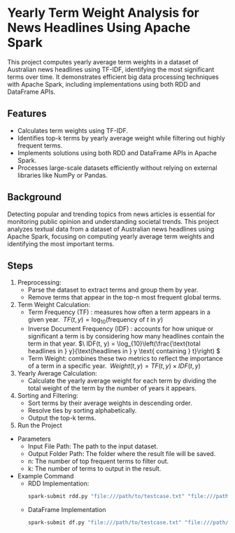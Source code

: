 # Yearly Term Weight Analysis for News Headlines Using Apache Spark
This project computes yearly average term weights in a dataset of Australian news headlines using TF-IDF, identifying the most significant terms over time. It demonstrates efficient big data processing techniques with Apache Spark, including implementations using both RDD and DataFrame APIs.
## Features
- Calculates term weights using TF-IDF.
- Identifies top-k terms by yearly average weight while filtering out highly frequent terms.
- Implements solutions using both RDD and DataFrame APIs in Apache Spark.
- Processes large-scale datasets efficiently without relying on external libraries like NumPy or Pandas.
## Background
Detecting popular and trending topics from news articles is essential for monitoring public opinion and understanding societal trends. This project analyzes textual data from a dataset of Australian news headlines using Apache Spark, focusing on computing yearly average term weights and identifying the most important terms.
## Steps
1. Preprocessing:
   - Parse the dataset to extract terms and group them by year.
   - Remove terms that appear in the top-n most frequent global terms.
2. Term Weight Calculation:
    - Term Frequency (TF) : measures how often a term appears in a given year.
      $`\
      TF(t, y) = \log_{10}(\text{frequency of } t \text{ in } y)
      `$
    - Inverse Document Frequency (IDF) : accounts for how unique or significant a term is by considering how many headlines contain the term in that year.
      $`\
      IDF(t, y) = \log_{10}\left(\frac{\text{total headlines in } y}{\text{headlines in } y \text{ containing } t}\right)
      `$
    - Term Weight: combines these two metrics to reflect the importance of a term in a specific year.
      $`\
      Weight(t, y) = TF(t, y) \times IDF(t, y)
      `$
3. Yearly Average Calculation:
   - Calculate the yearly average weight for each term by dividing the total weight of the term by the number of years it appears.
4. Sorting and Filtering:
   - Sort terms by their average weights in descending order.
   - Resolve ties by sorting alphabetically.
   - Output the top-k terms.
5. 	Run the Project
   - Parameters
     - Input File Path: The path to the input dataset.
     - Output Folder Path: The folder where the result file will be saved.
     - n: The number of top frequent terms to filter out.
     - k: The number of terms to output in the result.
   - Example Command
     - RDD Implementation:
       ```bash
       spark-submit rdd.py "file:///path/to/testcase.txt" "file:///path/to/output" <n> <k>
       ```
     - DataFrame Implementation
       ```bash
       spark-submit df.py "file:///path/to/testcase.txt" "file:///path/to/output" <n> <k>
       ```
